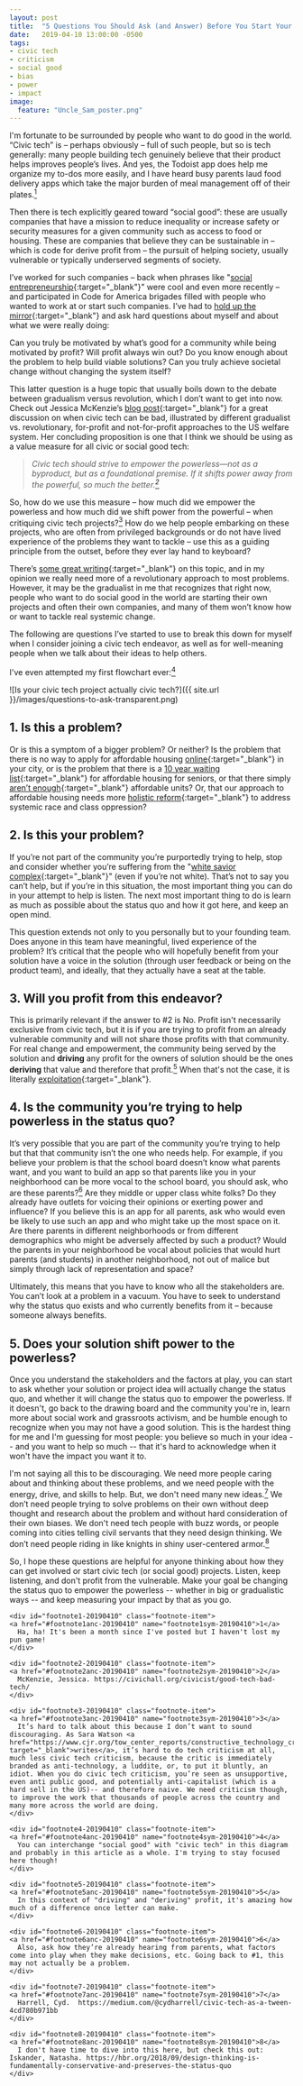 ```yaml
---
layout: post
title:  "5 Questions You Should Ask (and Answer) Before You Start Your Civic Tech Project"
date:   2019-04-10 13:00:00 -0500
tags:
- civic tech
- criticism
- social good
- bias
- power
- impact
image:
  feature: "Uncle_Sam_poster.png"
---
```


I'm fortunate to be surrounded by people who want to do good in the world. “Civic tech” is – perhaps obviously – full of such people, but so is tech generally: many people building tech genuinely believe that their product helps improves people’s lives. And yes, the Todoist app does help me organize my to-dos more easily, and I have heard busy parents laud food delivery apps which take the major burden of meal management off of their plates.<a href="#footnote1-20190410" class="body-footnote-link" name="footnote1anc-20190410"><sup>1</sup></a>

Then there is tech explicitly geared toward “social good”: these are usually companies that have a mission to reduce inequality or increase safety or security measures for a given community such as access to food or housing. These are companies that believe they can be sustainable in – which is code for derive profit from – the pursuit of helping society, usually vulnerable or typically underserved segments of society.

I’ve worked for such companies – back when phrases like "[social entrepreneurship](https://entrepreneurship.duke.edu/news-item/the-meaning-of-social-entrepreneurship/){:target="_blank"}" were cool and even more recently – and participated in Code for America brigades filled with people who wanted to work at or start such companies. I’ve had to [hold up the mirror](https://medium.com/mama-hope/holding-up-the-mirror-recognizing-and-dismantling-the-white-savior-complex-61c04bfd6f38){:target="_blank"} and ask hard questions about myself and about what we were really doing: 

Can you truly be motivated by what’s good for a community while being motivated by profit? Will profit always win out? Do you know enough about the problem to help build viable solutions? Can you truly achieve societal change without changing the system itself?

This latter question is a huge topic that usually boils down to the debate between gradualism versus revolution, which I don’t want to get into now. Check out Jessica McKenzie’s [blog post](https://civichall.org/civicist/good-tech-bad-tech/){:target="_blank"} for a great discussion on when civic tech can be bad, illustrated by different gradualist vs. revolutionary, for-profit and not-for-profit approaches to the US welfare system. Her concluding proposition is one that I think we should be using as a value measure for all civic or social good tech:

> _Civic tech should strive to empower the powerless—not as a byproduct, but as a foundational premise. If it shifts power away from the powerful, so much the better.<a href="#footnote2-20190410" class="body-footnote-link" name="footnote2anc-20190410"><sup>2</sup></a>_

So, how do we use this measure – how much did we empower the powerless and how much did we shift power from the powerful – when critiquing civic tech projects?<a href="#footnote3-20190410" class="body-footnote-link" name="footnote3anc-20190410"><sup>3</sup></a> How do we help people embarking on these projects, who are often from privileged backgrounds or do not have lived experience of the problems they want to tackle – use this as a guiding principle from the outset, before they ever lay hand to keyboard? 

There’s [some great writing](https://designobserver.com/feature/its-time-to-define-what-good-means-in-our-industry/40021/){:target="_blank"} on this topic, and in my opinion we really need more of a revolutionary approach to most problems. However, it may be the gradualist in me that recognizes that right now, people who want to do social good in the world are starting their own projects and often their own companies, and many of them won’t know how or want to tackle real systemic change.

The following are questions I’ve started to use to break this down for myself when I consider joining a civic tech endeavor, as well as for well-meaning people when we talk about their ideas to help others. 

I've even attempted my first flowchart ever:<a href="#footnote4-20190410" class="body-footnote-link" name="footnote4anc-20190410"><sup>4</sup></a>

![Is your civic tech project actually civic tech?]({{ site.url }}/images/questions-to-ask-transparent.png)

## 1. Is this a problem? 
Or is this a symptom of a bigger problem? Or neither? Is the problem that there is no way to apply for affordable housing [online](https://ny.curbed.com/2017/5/17/15649294/new-york-city-housing-lottery-affordable-apartments){:target="_blank"} in your city, or is the problem that there is a [10 year waiting list](https://www.nydailynews.com/new-york/manhattan/senior-citizens-wait-long-time-affordable-housing-article-1.3653569){:target="_blank"} for affordable housing for seniors, or that there simply [aren’t enough](http://gothamist.com/2018/09/26/report_affordable_apartments_nyc.php){:target="_blank"} affordable units? Or, that our approach to affordable housing needs more [holistic reform](https://www.brownpoliticalreview.org/2017/05/construction-conundrum-affordable-housing-future-american-city/){:target="_blank"} to address systemic race and class oppression?

## 2. Is this **your** problem? 
If you’re not part of the community you’re purportedly trying to help, stop and consider whether you’re suffering from the "[white savior complex](https://www.theatlantic.com/international/archive/2012/03/the-white-savior-industrial-complex/254843/){:target="_blank"}" (even if you’re not white). That’s not to say you can’t help, but if you’re in this situation, the most important thing you can do in your attempt to help is listen. The next most important thing to do is learn as much as possible about the status quo and how it got here, and keep an open mind. 

This question extends not only to you personally but to your founding team. Does anyone in this team have meaningful, lived experience of the problem? It’s critical that the people who will hopefully benefit from your solution have a voice in the solution (through user feedback or being on the product team), and ideally, that they actually have a seat at the table. 

## 3. Will you profit from this endeavor?
This is primarily relevant if the answer to #2 is No. Profit isn't necessarily exclusive from civic tech, but it is if you are trying to profit from an already vulnerable community and will not share those profits with that community. For real change and empowerment, the community being served by the solution and **driving** any profit for the owners of solution should be the ones **deriving** that value and therefore that profit.<a href="#footnote5-20190410" class="body-footnote-link" name="footnote5anc-20190410"><sup>5</sup></a> When that's not the case, it is literally [exploitation](https://www.wordnik.com/words/exploitation){:target="_blank"}.
 
## 4. Is the community you’re trying to help powerless in the status quo?
It’s very possible that you are part of the community you’re trying to help but that that community isn’t the one who needs help. For example, if you believe your problem is that the school board doesn’t know what parents want, and you want to build an app so that parents like you in your neighborhood can be more vocal to the school board, you should ask, who are these parents?<a href="#footnote6-20190410" class="body-footnote-link" name="footnote6anc-20190410"><sup>6</sup></a> Are they middle or upper class white folks? Do they already have outlets for voicing their opinions or exerting power and influence? If you believe this is an app for all parents, ask who would even be likely to use such an app and who might take up the most space on it. Are there parents in different neighborhoods or from different demographics who might be adversely affected by such a product? Would the parents in your neighborhood be vocal about policies that would hurt parents (and students) in another neighborhood, not out of malice but simply through lack of representation and space?

Ultimately, this means that you have to know who all the stakeholders are. You can’t look at a problem in a vacuum. You have to seek to understand why the status quo exists and who currently benefits from it – because someone always benefits. 

## 5. Does your solution shift power to the powerless? 
Once you understand the stakeholders and the factors at play, you can start to ask whether your solution or project idea will actually change the status quo, and whether it will change the status quo to empower the powerless. If it doesn't, go back to the drawing board and the community you're in, learn more about social work and grassroots activism, and be humble enough to recognize when you may not have a good solution. This is the hardest thing for me and I'm guessing for most people: you believe so much in your idea -- and you want to help so much -- that it's hard to acknowledge when it won't have the impact you want it to. 

I'm not saying all this to be discouraging. We need more people caring about and thinking about these problems, and we need people with the energy, drive, and skills to help. But, we don't need many new ideas.<a href="#footnote7-20190410" class="body-footnote-link" name="footnote7anc-20190410"><sup>7</sup></a> We don’t need people trying to solve problems on their own without deep thought and research about the problem and without hard consideration of their own biases. We don't need tech people with buzz words, or people coming into cities telling civil servants that they need design thinking. We don’t need people riding in like knights in shiny user-centered armor.<a href="#footnote8-20190410" class="body-footnote-link" name="footnote8anc-20190410"><sup>8</sup></a>

So, I hope these questions are helpful for anyone thinking about how they can get involved or start civic tech (or social good) projects. Listen, keep listening, and don't profit from the vulnerable. Make your goal be changing the status quo to empower the powerless -- whether in big or gradualistic ways -- and keep measuring your impact by that as you go.


<div class="footnote-block">

    <div id="footnote1-20190410" class="footnote-item">
    <a href="#footnote1anc-20190410" name="footnote1sym-20190410">1</a> 
      Ha, ha! It's been a month since I've posted but I haven't lost my pun game!
    </div>
    
    <div id="footnote2-20190410" class="footnote-item">
    <a href="#footnote2anc-20190410" name="footnote2sym-20190410">2</a> 
      McKenzie, Jessica. https://civichall.org/civicist/good-tech-bad-tech/ 
    </div>
    
    <div id="footnote3-20190410" class="footnote-item">
    <a href="#footnote3anc-20190410" name="footnote3sym-20190410">3</a> 
      It’s hard to talk about this because I don’t want to sound discouraging. As Sara Watson <a href="https://www.cjr.org/tow_center_reports/constructive_technology_criticism.php" target="_blank">writes</a>, it’s hard to do tech criticism at all, much less civic tech criticism, because the critic is immediately branded as anti-technology, a luddite, or, to put it bluntly, an idiot. When you do civic tech criticism, you’re seen as unsupportive, even anti public good, and potentially anti-capitalist (which is a hard sell in the US)-- and therefore naive. We need criticism though, to improve the work that thousands of people across the country and many more across the world are doing.
    </div>
    
    <div id="footnote4-20190410" class="footnote-item">
    <a href="#footnote4anc-20190410" name="footnote4sym-20190410">4</a> 
      You can interchange "social good" with "civic tech" in this diagram and probably in this article as a whole. I'm trying to stay focused here though!
    </div>
    
    <div id="footnote5-20190410" class="footnote-item">
    <a href="#footnote5anc-20190410" name="footnote5sym-20190410">5</a> 
      In this context of "driving" and "deriving" profit, it's amazing how much of a difference once letter can make.
    </div>
    
    <div id="footnote6-20190410" class="footnote-item">
    <a href="#footnote6anc-20190410" name="footnote6sym-20190410">6</a> 
      Also, ask how they’re already hearing from parents, what factors come into play when they make decisions, etc. Going back to #1, this may not actually be a problem.
    </div>
    
    <div id="footnote7-20190410" class="footnote-item">
    <a href="#footnote7anc-20190410" name="footnote7sym-20190410">7</a> 
      Harrell, Cyd.  https://medium.com/@cydharrell/civic-tech-as-a-tween-4cd780b971bb
    </div>
    
    <div id="footnote8-20190410" class="footnote-item">
    <a href="#footnote8anc-20190410" name="footnote8sym-20190410">8</a> 
      I don't have time to dive into this here, but check this out: Iskander, Natasha. https://hbr.org/2018/09/design-thinking-is-fundamentally-conservative-and-preserves-the-status-quo
    </div>

</div>